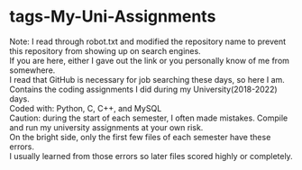 # tags-My-Uni-Assignments
Note: I read through robot.txt and modified the repository name to prevent this repository from showing up on search engines. <br />
      If you are here, either I gave out the link or you personally know of me from somewhere. <br />
I read that GitHub is necessary for job searching these days, so here I am.<br />
Contains the coding assignments I did during my University(2018-2022) days.<br />
Coded with: Python, C, C++, and MySQL<br />
Caution: during the start of each semester, I often made mistakes.  Compile and run my university assignments at your own risk.<br />
On the bright side, only the first few files of each semester have these errors.<br />
I usually learned from those errors so later files scored highly or completely.<br />
